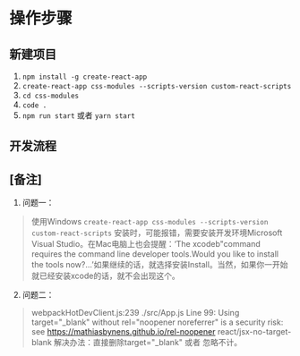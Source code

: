 # 操作步骤
## 新建项目
1. `npm install -g create-react-app`
2. `create-react-app css-modules --scripts-version custom-react-scripts`
3. `cd css-modules`
4. `code .`
5.  `npm run start` 或者 `yarn start`
## 开发流程


## [**备注**]
1. 问题一：
> 使用Windows `create-react-app css-modules --scripts-version custom-react-scripts` 安装时，可能报错，需要安装开发环境Microsoft Visual Studio。在Mac电脑上也会提醒：‘The xcodeb"command requires the command line developer tools.Would you like to install the tools now?...’如果继续的话，就选择安装Install。当然，如果你一开始就已经安装xcode的话，就不会出现这个。
2. 问题二：
> webpackHotDevClient.js:239 ./src/App.js
  Line 99:  Using target="_blank" without rel="noopener noreferrer" is a security risk: see https://mathiasbynens.github.io/rel-noopener  react/jsx-no-target-blank
解决办法：直接删除target="_blank" 或者 忽略不计。